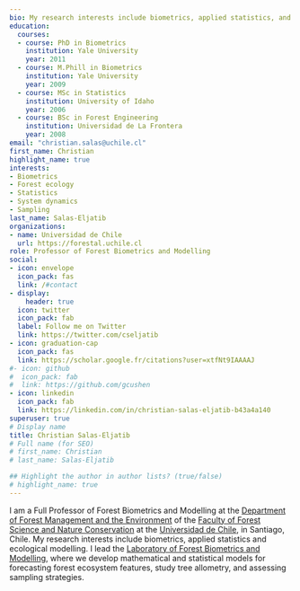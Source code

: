 ```yaml
---
bio: My research interests include biometrics, applied statistics, and forest ecology.
education:
  courses:
  - course: PhD in Biometrics
    institution: Yale University
    year: 2011
  - course: M.Phill in Biometrics
    institution: Yale University
    year: 2009    
  - course: MSc in Statistics
    institution: University of Idaho
    year: 2006
  - course: BSc in Forest Engineering
    institution: Universidad de La Frontera
    year: 2008
email: "christian.salas@uchile.cl"
first_name: Christian
highlight_name: true
interests:
- Biometrics
- Forest ecology
- Statistics
- System dynamics
- Sampling
last_name: Salas-Eljatib
organizations:
- name: Universidad de Chile
  url: https://forestal.uchile.cl
role: Professor of Forest Biometrics and Modelling
social:
- icon: envelope
  icon_pack: fas
  link: /#contact
- display:
    header: true
  icon: twitter
  icon_pack: fab
  label: Follow me on Twitter
  link: https://twitter.com/cseljatib
- icon: graduation-cap
  icon_pack: fas
  link: https://scholar.google.fr/citations?user=xtfNt9IAAAAJ
#- icon: github
#  icon_pack: fab
#  link: https://github.com/gcushen
- icon: linkedin
  icon_pack: fab
  link: https://linkedin.com/in/christian-salas-eljatib-b43a4a140
superuser: true
# Display name
title: Christian Salas-Eljatib
# Full name (for SEO)
# first_name: Christian
# last_name: Salas-Eljatib

## Highlight the author in author lists? (true/false)
# highlight_name: true
---
```



I am a Full Professor of Forest Biometrics and Modelling at the [Department of Forest Management and the Environment](https://forestal.uchile.cl/facultad/departamentos/gestion-forestal-y-su-medio-ambiente) of the [Faculty of Forest Science and Nature Conservation](https://forestal.uchile.cl) at the [Universidad de Chile](https://uchile.cl/), in Santiago, Chile. My research interests include biometrics, applied statistics and ecological modelling. I lead the [Laboratory of Forest Biometrics and Modelling](https://biometriaforestal.uchile.cl), where we develop mathematical and statistical models for forecasting forest ecosystem features, study tree allometry, and assessing sampling strategies.


<!--- 
*Please let me know of any typos in this website*, thanks in advance.

Differential equations

**`Web page under construction!`**, regardless, in the meantime you still can check my former [website here.](https://cseljatib.github.io)
+ [**Rbook**](/rlibro)

{{< icon name="download" pack="fas" >}} Download my {{< staticref "uploads/demo_resume.pdf" "newtab" >}}resumé{{< /staticref >}}.
+ [**datana.pdf**](/rlibro/datana.pdf)

-->

